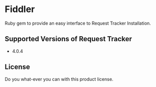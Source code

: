Fiddler
=======

Ruby gem to provide an easy interface to Request Tracker Installation.

Supported Versions of Request Tracker
-------------------------------------
* 4.0.4

License
-------
Do you what-ever you can with this product license.
